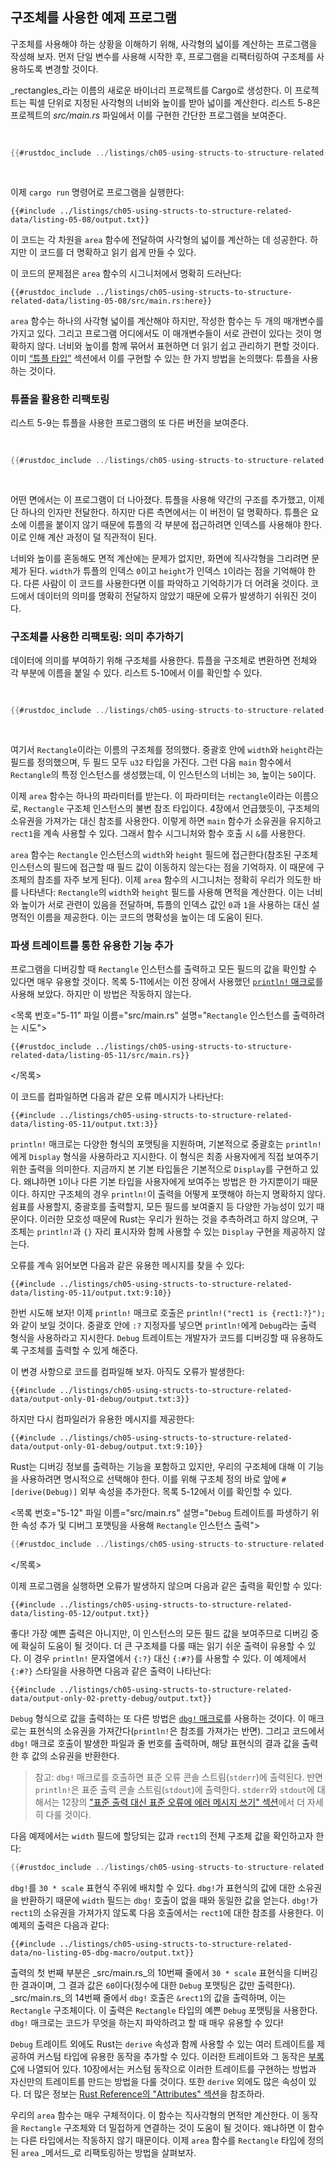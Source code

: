 ## 구조체를 사용한 예제 프로그램

구조체를 사용해야 하는 상황을 이해하기 위해, 사각형의 넓이를 계산하는 프로그램을 작성해 보자. 먼저 단일 변수를 사용해 시작한 후, 프로그램을 리팩터링하여 구조체를 사용하도록 변경할 것이다.

_rectangles_라는 이름의 새로운 바이너리 프로젝트를 Cargo로 생성한다. 이 프로젝트는 픽셀 단위로 지정된 사각형의 너비와 높이를 받아 넓이를 계산한다. 리스트 5-8은 프로젝트의 _src/main.rs_ 파일에서 이를 구현한 간단한 프로그램을 보여준다.

<Listing number="5-8" file-name="src/main.rs" caption="분리된 너비와 높이 변수로 지정된 사각형의 넓이 계산">

```rust
{{#rustdoc_include ../listings/ch05-using-structs-to-structure-related-data/listing-05-08/src/main.rs:all}}
```

</Listing>

이제 `cargo run` 명령어로 프로그램을 실행한다:

```console
{{#include ../listings/ch05-using-structs-to-structure-related-data/listing-05-08/output.txt}}
```

이 코드는 각 차원을 `area` 함수에 전달하여 사각형의 넓이를 계산하는 데 성공한다. 하지만 이 코드를 더 명확하고 읽기 쉽게 만들 수 있다.

이 코드의 문제점은 `area` 함수의 시그니처에서 명확히 드러난다:

```rust,ignore
{{#rustdoc_include ../listings/ch05-using-structs-to-structure-related-data/listing-05-08/src/main.rs:here}}
```

`area` 함수는 하나의 사각형 넓이를 계산해야 하지만, 작성한 함수는 두 개의 매개변수를 가지고 있다. 그리고 프로그램 어디에서도 이 매개변수들이 서로 관련이 있다는 것이 명확하지 않다. 너비와 높이를 함께 묶어서 표현하면 더 읽기 쉽고 관리하기 편할 것이다. 이미 [“튜플 타입”][the-tuple-type]<!-- ignore --> 섹션에서 이를 구현할 수 있는 한 가지 방법을 논의했다: 튜플을 사용하는 것이다.


### 튜플을 활용한 리팩토링

리스트 5-9는 튜플을 사용한 프로그램의 또 다른 버전을 보여준다.

<Listing number="5-9" file-name="src/main.rs" caption="튜플을 사용해 직사각형의 너비와 높이 지정">

```rust
{{#rustdoc_include ../listings/ch05-using-structs-to-structure-related-data/listing-05-09/src/main.rs}}
```

</Listing>

어떤 면에서는 이 프로그램이 더 나아졌다. 튜플을 사용해 약간의 구조를 추가했고, 이제 단 하나의 인자만 전달한다. 하지만 다른 측면에서는 이 버전이 덜 명확하다. 튜플은 요소에 이름을 붙이지 않기 때문에 튜플의 각 부분에 접근하려면 인덱스를 사용해야 한다. 이로 인해 계산 과정이 덜 직관적이 된다.

너비와 높이를 혼동해도 면적 계산에는 문제가 없지만, 화면에 직사각형을 그리려면 문제가 된다. `width`가 튜플의 인덱스 `0`이고 `height`가 인덱스 `1`이라는 점을 기억해야 한다. 다른 사람이 이 코드를 사용한다면 이를 파악하고 기억하기가 더 어려울 것이다. 코드에서 데이터의 의미를 명확히 전달하지 않았기 때문에 오류가 발생하기 쉬워진 것이다.


### 구조체를 사용한 리팩토링: 의미 추가하기

데이터에 의미를 부여하기 위해 구조체를 사용한다. 튜플을 구조체로 변환하면 전체와 각 부분에 이름을 붙일 수 있다. 리스트 5-10에서 이를 확인할 수 있다.

<Listing number="5-10" file-name="src/main.rs" caption="`Rectangle` 구조체 정의">

```rust
{{#rustdoc_include ../listings/ch05-using-structs-to-structure-related-data/listing-05-10/src/main.rs}}
```

</Listing>

여기서 `Rectangle`이라는 이름의 구조체를 정의했다. 중괄호 안에 `width`와 `height`라는 필드를 정의했으며, 두 필드 모두 `u32` 타입을 가진다. 그런 다음 `main` 함수에서 `Rectangle`의 특정 인스턴스를 생성했는데, 이 인스턴스의 너비는 `30`, 높이는 `50`이다.

이제 `area` 함수는 하나의 파라미터를 받는다. 이 파라미터는 `rectangle`이라는 이름으로, `Rectangle` 구조체 인스턴스의 불변 참조 타입이다. 4장에서 언급했듯이, 구조체의 소유권을 가져가는 대신 참조를 사용한다. 이렇게 하면 `main` 함수가 소유권을 유지하고 `rect1`을 계속 사용할 수 있다. 그래서 함수 시그니처와 함수 호출 시 `&`를 사용한다.

`area` 함수는 `Rectangle` 인스턴스의 `width`와 `height` 필드에 접근한다(참조된 구조체 인스턴스의 필드에 접근할 때 필드 값이 이동하지 않는다는 점을 기억하자. 이 때문에 구조체의 참조를 자주 보게 된다). 이제 `area` 함수의 시그니처는 정확히 우리가 의도한 바를 나타낸다: `Rectangle`의 `width`와 `height` 필드를 사용해 면적을 계산한다. 이는 너비와 높이가 서로 관련이 있음을 전달하며, 튜플의 인덱스 값인 `0`과 `1`을 사용하는 대신 설명적인 이름을 제공한다. 이는 코드의 명확성을 높이는 데 도움이 된다.


### 파생 트레이트를 통한 유용한 기능 추가

프로그램을 디버깅할 때 `Rectangle` 인스턴스를 출력하고 모든 필드의 값을 확인할 수 있다면 매우 유용할 것이다. 목록 5-11에서는 이전 장에서 사용했던 [`println!` 매크로][println]<!-- ignore -->를 사용해 보았다. 하지만 이 방법은 작동하지 않는다.

<목록 번호="5-11" 파일 이름="src/main.rs" 설명="`Rectangle` 인스턴스를 출력하려는 시도">

```rust,ignore,does_not_compile
{{#rustdoc_include ../listings/ch05-using-structs-to-structure-related-data/listing-05-11/src/main.rs}}
```

</목록>

이 코드를 컴파일하면 다음과 같은 오류 메시지가 나타난다:

```text
{{#include ../listings/ch05-using-structs-to-structure-related-data/listing-05-11/output.txt:3}}
```

`println!` 매크로는 다양한 형식의 포맷팅을 지원하며, 기본적으로 중괄호는 `println!`에게 `Display` 형식을 사용하라고 지시한다. 이 형식은 최종 사용자에게 직접 보여주기 위한 출력을 의미한다. 지금까지 본 기본 타입들은 기본적으로 `Display`를 구현하고 있다. 왜냐하면 `1`이나 다른 기본 타입을 사용자에게 보여주는 방법은 한 가지뿐이기 때문이다. 하지만 구조체의 경우 `println!`이 출력을 어떻게 포맷해야 하는지 명확하지 않다. 쉼표를 사용할지, 중괄호를 출력할지, 모든 필드를 보여줄지 등 다양한 가능성이 있기 때문이다. 이러한 모호성 때문에 Rust는 우리가 원하는 것을 추측하려고 하지 않으며, 구조체는 `println!`과 `{}` 자리 표시자와 함께 사용할 수 있는 `Display` 구현을 제공하지 않는다.

오류를 계속 읽어보면 다음과 같은 유용한 메시지를 찾을 수 있다:

```text
{{#include ../listings/ch05-using-structs-to-structure-related-data/listing-05-11/output.txt:9:10}}
```

한번 시도해 보자! 이제 `println!` 매크로 호출은 `println!("rect1 is {rect1:?}");`와 같이 보일 것이다. 중괄호 안에 `:?` 지정자를 넣으면 `println!`에게 `Debug`라는 출력 형식을 사용하라고 지시한다. `Debug` 트레이트는 개발자가 코드를 디버깅할 때 유용하도록 구조체를 출력할 수 있게 해준다.

이 변경 사항으로 코드를 컴파일해 보자. 아직도 오류가 발생한다:

```text
{{#include ../listings/ch05-using-structs-to-structure-related-data/output-only-01-debug/output.txt:3}}
```

하지만 다시 컴파일러가 유용한 메시지를 제공한다:

```text
{{#include ../listings/ch05-using-structs-to-structure-related-data/output-only-01-debug/output.txt:9:10}}
```

Rust는 디버깅 정보를 출력하는 기능을 포함하고 있지만, 우리의 구조체에 대해 이 기능을 사용하려면 명시적으로 선택해야 한다. 이를 위해 구조체 정의 바로 앞에 `#[derive(Debug)]` 외부 속성을 추가한다. 목록 5-12에서 이를 확인할 수 있다.

<목록 번호="5-12" 파일 이름="src/main.rs" 설명="`Debug` 트레이트를 파생하기 위한 속성 추가 및 디버그 포맷팅을 사용해 `Rectangle` 인스턴스 출력">

```rust
{{#rustdoc_include ../listings/ch05-using-structs-to-structure-related-data/listing-05-12/src/main.rs}}
```

</목록>

이제 프로그램을 실행하면 오류가 발생하지 않으며 다음과 같은 출력을 확인할 수 있다:

```console
{{#include ../listings/ch05-using-structs-to-structure-related-data/listing-05-12/output.txt}}
```

좋다! 가장 예쁜 출력은 아니지만, 이 인스턴스의 모든 필드 값을 보여주므로 디버깅 중에 확실히 도움이 될 것이다. 더 큰 구조체를 다룰 때는 읽기 쉬운 출력이 유용할 수 있다. 이 경우 `println!` 문자열에서 `{:?}` 대신 `{:#?}`를 사용할 수 있다. 이 예제에서 `{:#?}` 스타일을 사용하면 다음과 같은 출력이 나타난다:

```console
{{#include ../listings/ch05-using-structs-to-structure-related-data/output-only-02-pretty-debug/output.txt}}
```

`Debug` 형식으로 값을 출력하는 또 다른 방법은 [`dbg!` 매크로][dbg]<!-- ignore -->를 사용하는 것이다. 이 매크로는 표현식의 소유권을 가져간다(`println!`은 참조를 가져가는 반면). 그리고 코드에서 `dbg!` 매크로 호출이 발생한 파일과 줄 번호를 출력하며, 해당 표현식의 결과 값을 출력한 후 값의 소유권을 반환한다.

> 참고: `dbg!` 매크로를 호출하면 표준 오류 콘솔 스트림(`stderr`)에 출력된다. 반면 `println!`은 표준 출력 콘솔 스트림(`stdout`)에 출력한다. `stderr`와 `stdout`에 대해서는 12장의 ["표준 출력 대신 표준 오류에 에러 메시지 쓰기" 섹션][err]<!-- ignore -->에서 더 자세히 다룰 것이다.

다음 예제에서는 `width` 필드에 할당되는 값과 `rect1`의 전체 구조체 값을 확인하고자 한다:

```rust
{{#rustdoc_include ../listings/ch05-using-structs-to-structure-related-data/no-listing-05-dbg-macro/src/main.rs}}
```

`dbg!`를 `30 * scale` 표현식 주위에 배치할 수 있다. `dbg!`가 표현식의 값에 대한 소유권을 반환하기 때문에 `width` 필드는 `dbg!` 호출이 없을 때와 동일한 값을 얻는다. `dbg!`가 `rect1`의 소유권을 가져가지 않도록 다음 호출에서는 `rect1`에 대한 참조를 사용한다. 이 예제의 출력은 다음과 같다:

```console
{{#include ../listings/ch05-using-structs-to-structure-related-data/no-listing-05-dbg-macro/output.txt}}
```

출력의 첫 번째 부분은 _src/main.rs_의 10번째 줄에서 `30 * scale` 표현식을 디버깅한 결과이며, 그 결과 값은 `60`이다(정수에 대한 `Debug` 포맷팅은 값만 출력한다). _src/main.rs_의 14번째 줄에서 `dbg!` 호출은 `&rect1`의 값을 출력하며, 이는 `Rectangle` 구조체이다. 이 출력은 `Rectangle` 타입의 예쁜 `Debug` 포맷팅을 사용한다. `dbg!` 매크로는 코드가 무엇을 하는지 파악하려고 할 때 매우 유용할 수 있다!

`Debug` 트레이트 외에도 Rust는 `derive` 속성과 함께 사용할 수 있는 여러 트레이트를 제공하여 커스텀 타입에 유용한 동작을 추가할 수 있다. 이러한 트레이트와 그 동작은 [부록 C][app-c]<!-- ignore -->에 나열되어 있다. 10장에서는 커스텀 동작으로 이러한 트레이트를 구현하는 방법과 자신만의 트레이트를 만드는 방법을 다룰 것이다. 또한 `derive` 외에도 많은 속성이 있다. 더 많은 정보는 [Rust Reference의 "Attributes" 섹션][attributes]을 참조하라.

우리의 `area` 함수는 매우 구체적이다. 이 함수는 직사각형의 면적만 계산한다. 이 동작을 `Rectangle` 구조체와 더 밀접하게 연결하는 것이 도움이 될 것이다. 왜냐하면 이 함수는 다른 타입에서는 작동하지 않기 때문이다. 이제 `area` 함수를 `Rectangle` 타입에 정의된 `area` _메서드_로 리팩토링하는 방법을 살펴보자.

[the-tuple-type]: ch03-02-data-types.html#the-tuple-type
[app-c]: appendix-03-derivable-traits.md
[println]: ../std/macro.println.html
[dbg]: ../std/macro.dbg.html
[err]: ch12-06-writing-to-stderr-instead-of-stdout.html
[attributes]: ../reference/attributes.html


